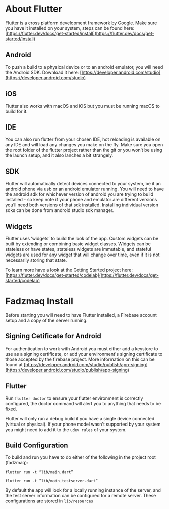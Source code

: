 # About Flutter
Flutter is a cross platform development framework by Google. Make sure you have it installed on your system, steps can be found here: [https://flutter.dev/docs/get-started/install](https://flutter.dev/docs/get-started/install)


## Android
To push a build to a physical device or to an android emulator, you will need the Android SDK. Download it here: [https://developer.android.com/studio](https://developer.android.com/studio)

## iOS
Flutter also works with macOS and iOS but you must be running macOS to build for it.

## IDE
You can also run flutter from your chosen IDE, hot reloading is available on any IDE and will load any changes you make on the fly. Make sure you open the root folder of the flutter project rather than the git or you won’t be using the launch setup, and it also lanches a bit strangely.

## SDK
Flutter will automatically detect devices connected to your system, be it an android phone via usb or an android emulator running. You will need to have the android sdk for whichever version of android you are trying to build installed - so keep note if your phone and emulator are different versions you’ll need both versions of that sdk installed. Installing individual version sdks can be done from android studio sdk manager.

## Widgets
Flutter uses ‘widgets’ to build the look of the app. Custom widgets can be built by extending or combining basic widget classes. Widgets can be stateless or have states, stateless widgets are immutable, and stateful widgets are used for any widget that will change over time, even if it is not necessarily storing that state.

To learn more have a look at the Getting Started project here: [https://flutter.dev/docs/get-started/codelab](https://flutter.dev/docs/get-started/codelab)
# Fadzmaq Install

Before starting you will need to have Flutter installed, a Firebase account setup and a copy of the server running.

## Signing Cetificate for Android
For authentication to work with Android you must either add a keystore to use as a signing certificate, or add your environment's signing certificate to those accepted by the firebase project. More information on this can be found at [https://developer.android.com/studio/publish/app-signing](https://developer.android.com/studio/publish/app-signing)

## Flutter
Run `flutter doctor` to ensure your flutter environment is correctly configured, the doctor command will alert you to anything that needs to be fixed.

Flutter will only run a debug build if you have a single device connected (virtual or physical). If your phone model wasn't supported by your system you might need to add it to the `udev rules` of your system.

## Build Configuration
To build and run you have to do either of the following in the project root (fadzmaq):

    flutter run -t “lib/main.dart”

    flutter run -t “lib/main_testserver.dart”

By default the app will look for a locally running instance of the server, and the test server information can be configured for a  remote server. These configurations are stored in `lib/resources` 

